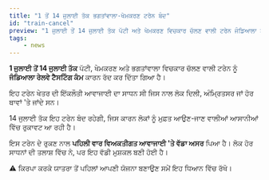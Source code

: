 ```yaml
---
title: "1 ਤੋਂ 14 ਜੁਲਾਈ ਤੱਕ ਭਗਤਾਂਵਾਲਾ-ਖੇਮਕਰਣ ਟਰੇਨ ਬੰਦ"
id: "train-cancel"
preview: "1 ਜੁਲਾਈ ਤੋਂ 14 ਜੁਲਾਈ ਤੱਕ ਪੱਟੀ ਅਤੇ ਖੇਮਕਰਣ ਵਿਚਕਾਰ ਚੱਲਣ ਵਾਲੀ ਟਰੇਨ ਜੰਡਿਆਲਾ ਟੈਸਟਿੰਗ ਕਾਰਨ ਬੰਦ ਕਰ ਦਿੱਤੀ ਗਈ ਹੈ। ਇਹ ਖੇਤਰ ਦੀ ਇੱਕਲੌਤੀ ਆਵਾਜਾਈ ਟਰੇਨ ਸੀ ਜਿਸ ਨਾਲ ਲੋਕਾਂ ਨੂੰ ਵੱਡੀ ਮੁਸ਼ਕਲ ਆ ਰਹੀ ਹੈ..."
tags: 
    - news
---
```


<p><strong>1 ਜੁਲਾਈ ਤੋਂ 14 ਜੁਲਾਈ ਤੱਕ</strong> ਪੱਟੀ, ਖੇਮਕਰਣ ਅਤੇ ਭਗਤਾਂਵਾਲਾ ਵਿਚਕਾਰ ਚੱਲਣ ਵਾਲੀ ਟਰੇਨ ਨੂੰ <strong>ਜੰਡਿਆਲਾ ਰੇਲਵੇ ਟੈਸਟਿੰਗ ਕੰਮ</strong> ਕਾਰਨ ਰੱਦ ਕਰ ਦਿੱਤਾ ਗਿਆ ਹੈ।</p>
<p>ਇਹ ਟਰੇਨ ਖੇਤਰ ਦੀ ਇੱਕਲੌਤੀ ਆਵਾਜਾਈ ਦਾ ਸਾਧਨ ਸੀ ਜਿਸ ਨਾਲ ਲੋਕ ਦਿਲੀ, ਅੰਮ੍ਰਿਤਸਰ ਜਾਂ ਹੋਰ ਥਾਵਾਂ 'ਤੇ ਜਾਂਦੇ ਸਨ।</p>
<p><span class='highlight'>14 ਜੁਲਾਈ ਤੱਕ ਇਹ ਟਰੇਨ ਬੰਦ ਰਹੇਗੀ</span>, ਜਿਸ ਕਾਰਨ ਲੋਕਾਂ ਨੂੰ ਮੁਫ਼ਤ ਆਉਣ-ਜਾਣ ਵਾਲੀਆਂ ਆਸਾਨੀਆਂ ਵਿੱਚ ਰੁਕਾਵਟ ਆ ਰਹੀ ਹੈ।</p>
<p>ਇਸ ਟਰੇਨ ਦੇ ਰੁਕਣ ਨਾਲ <strong>ਪਹਿਲੀ ਵਾਰ ਵਿਅਕਤੀਗਤ ਆਵਾਜਾਈ 'ਤੇ ਵੱਡਾ ਅਸਰ</strong> ਪਿਆ ਹੈ। ਲੋਕ ਹੋਰ ਸਾਧਨਾਂ ਦੀ ਤਲਾਸ਼ ਵਿੱਚ ਨੇ, ਪਰ ਇਹ ਵੱਡੀ ਮੁਸ਼ਕਲ ਬਣੀ ਹੋਈ ਹੈ।</p>
<p class='warning-message'>⚠️ ਕਿਰਪਾ ਕਰਕੇ ਯਾਤਰਾ ਤੋਂ ਪਹਿਲਾਂ ਆਪਣੀ ਯੋਜਨਾ ਬਣਾਉਣ ਸਮੇਂ ਇਹ ਧਿਆਨ ਵਿੱਚ ਰੱਖੋ।</p>
